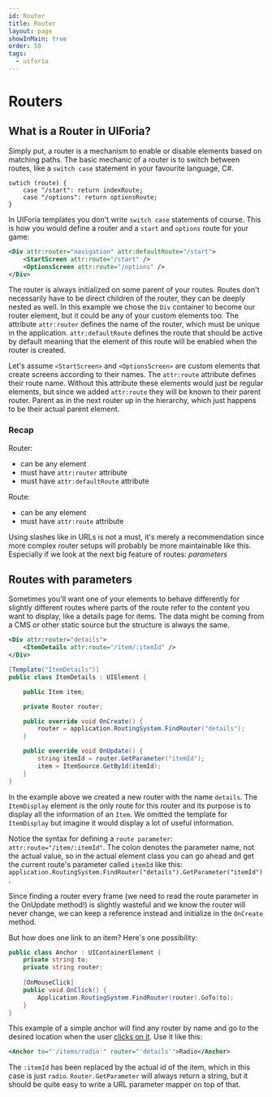 ```yaml
---
id: Router
title: Router
layout: page
showInMain: true
order: 50
tags:
  - uiforia
---
```


# Routers
## What is a Router in UIForia?
Simply put, a router is a mechanism to enable or disable elements based on matching paths.
The basic mechanic of a router is to switch between routes, like a `switch case` statement
in your favourite language, C#.

```
swtich (route) {
    case "/start": return indexRoute;
    case "/options": return optionsRoute;
}
```

In UIForia templates you don't write `switch case` statements of course. This is how you 
would define a router and a `start` and `options` route for your game:

```xml
<Div attr:router="navigation" attr:defaultRoute="/start">
    <StartScreen attr:route="/start" />
    <OptionsScreen attr:route="/options" />
</Div>
```

The router is always initialized on some parent of your routes. Routes don't necessarily have to 
be direct children of the router, they can be deeply nested as well.
In this example we chose the `Div` container to become our router element, but it could be any
of your custom elements too. The attribute `attr:router` defines the name of the router, which must
be unique in the application. `attr:defaultRoute` defines the route that should be active by default
meaning that the element of this route will be enabled when the router is created.

Let's assume `<StartScreen>` and `<OptionsScreen>` are custom elements that create screens according
to their names. The `attr:route` attribute defines their route name. Without this attribute these
elements would just be regular elements, but since we added `attr:route` they will be known to their
parent router. Parent as in the next router up in the hierarchy, which just happens to be their
actual parent element.

### Recap
Router:
 - can be any element
 - must have `attr:router` attribute
 - must have `attr:defaultRoute` attribute

Route:
 - can be any element
 - must have `attr:route` attribute

Using slashes like in URLs is not a must, it's merely a recommendation since more complex router 
setups will probably be more maintainable like this. Especially if we look at the next big 
feature of routes: *parameters*
 
## Routes with parameters
Sometimes you'll want one of your elements to behave differently for slightly different routes where
parts of the route refer to the content you want to display, like a details page for items. The data
might be coming from a CMS or other static source but the structure is always the same. 

```xml
<Div attr:router="details">
    <ItemDetails attr:route="/item/:itemId" />
</Div>
```

```c#
[Template("ItemDetails")]
public class ItemDetails : UIElement {

    public Item item;

    private Router router;

    public override void OnCreate() {
        router = application.RoutingSystem.FindRouter("details");
    }

    public override void OnUpdate() {
        string itemId = router.GetParameter("itemId");
        item = ItemSource.GetById(itemId);
    }
}
```

In the example above we created a new router with the name `details`. The `ItemDisplay` element is the 
only route for this router and its purpose is to display all the information of an `Item`. We omitted
the template for `ItemDisplay` but imagine it would display a lot of useful information.

Notice the syntax for defining a `route parameter`: `attr:route="/item/:itemId"`. The colon denotes the 
parameter name, not the actual value, so in the actual element class you can go ahead and get the 
current route's parameter called `itemId` like this:
`application.RoutingSystem.FindRouter("details").GetParameter("itemId")`.

Since finding a router every frame (we need to read the route parameter in the OnUpdate method!) is 
slightly wasteful and we know the router will never change, we can keep a reference instead and initialize
in the `OnCreate` method.

But how does one link to an item? Here's one possibility:

```c#
public class Anchor : UIContainerElement {
    private string to;
    private string router;
    
    [OnMouseClick]
    public void OnClick() {
        Application.RoutingSystem.FindRouter(router).GoTo(to);
    }
}
```

This example of a simple anchor will find any router by name and go to the desired location when the user
[clicks on it](/docs/input). Use it like this: 

```xml
<Anchor to="'/items/radio'" router="'details'">Radio</Anchor>
```

The `:itemId` has been replaced by the actual id of the item, which in this case is just `radio`.
`Router.GetParameter` will always return a string, but it should be quite easy to write a URL 
parameter mapper on top of that.
